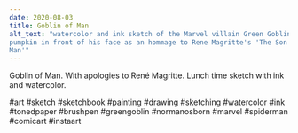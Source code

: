 ```yaml
---
date: 2020-08-03
title: Goblin of Man
alt_text: "watercolor and ink sketch of the Marvel villain Green Goblin with a
pumpkin in front of his face as an hommage to Rene Magritte's 'The Son of
Man'"
---
```


Goblin of Man. With apologies to René Magritte. Lunch time sketch with ink and
watercolor.


#art #sketch #sketchbook #painting #drawing #sketching #watercolor #ink
#tonedpaper #brushpen #greengoblin #normanosborn #marvel #spiderman #comicart
#instaart
